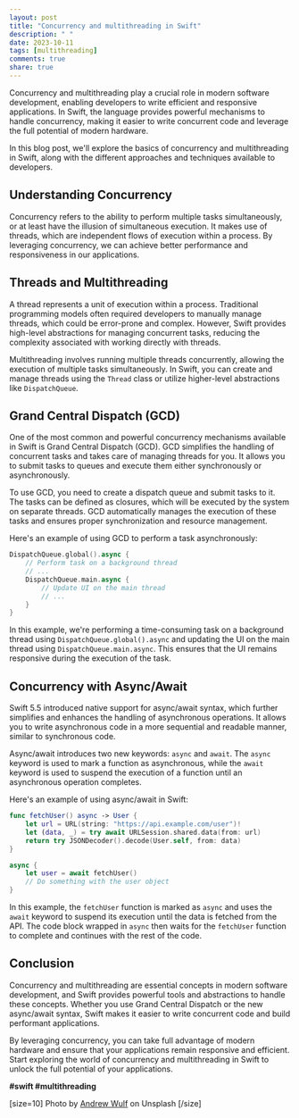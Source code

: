 ```yaml
---
layout: post
title: "Concurrency and multithreading in Swift"
description: " "
date: 2023-10-11
tags: [multithreading]
comments: true
share: true
---
```


Concurrency and multithreading play a crucial role in modern software development, enabling developers to write efficient and responsive applications. In Swift, the language provides powerful mechanisms to handle concurrency, making it easier to write concurrent code and leverage the full potential of modern hardware.

In this blog post, we'll explore the basics of concurrency and multithreading in Swift, along with the different approaches and techniques available to developers.

## Understanding Concurrency

Concurrency refers to the ability to perform multiple tasks simultaneously, or at least have the illusion of simultaneous execution. It makes use of threads, which are independent flows of execution within a process. By leveraging concurrency, we can achieve better performance and responsiveness in our applications.

## Threads and Multithreading

A thread represents a unit of execution within a process. Traditional programming models often required developers to manually manage threads, which could be error-prone and complex. However, Swift provides high-level abstractions for managing concurrent tasks, reducing the complexity associated with working directly with threads.

Multithreading involves running multiple threads concurrently, allowing the execution of multiple tasks simultaneously. In Swift, you can create and manage threads using the `Thread` class or utilize higher-level abstractions like `DispatchQueue`.

## Grand Central Dispatch (GCD)

One of the most common and powerful concurrency mechanisms available in Swift is Grand Central Dispatch (GCD). GCD simplifies the handling of concurrent tasks and takes care of managing threads for you. It allows you to submit tasks to queues and execute them either synchronously or asynchronously.

To use GCD, you need to create a dispatch queue and submit tasks to it. The tasks can be defined as closures, which will be executed by the system on separate threads. GCD automatically manages the execution of these tasks and ensures proper synchronization and resource management.

Here's an example of using GCD to perform a task asynchronously:

```swift
DispatchQueue.global().async {
    // Perform task on a background thread
    // ...
    DispatchQueue.main.async {
        // Update UI on the main thread
        // ...
    }
}
```

In this example, we're performing a time-consuming task on a background thread using `DispatchQueue.global().async` and updating the UI on the main thread using `DispatchQueue.main.async`. This ensures that the UI remains responsive during the execution of the task.

## Concurrency with Async/Await

Swift 5.5 introduced native support for async/await syntax, which further simplifies and enhances the handling of asynchronous operations. It allows you to write asynchronous code in a more sequential and readable manner, similar to synchronous code.

Async/await introduces two new keywords: `async` and `await`. The `async` keyword is used to mark a function as asynchronous, while the `await` keyword is used to suspend the execution of a function until an asynchronous operation completes.

Here's an example of using async/await in Swift:

```swift
func fetchUser() async -> User {
    let url = URL(string: "https://api.example.com/user")!
    let (data, _) = try await URLSession.shared.data(from: url)
    return try JSONDecoder().decode(User.self, from: data)
}

async {
    let user = await fetchUser()
    // Do something with the user object
}
```

In this example, the `fetchUser` function is marked as `async` and uses the `await` keyword to suspend its execution until the data is fetched from the API. The code block wrapped in `async` then waits for the `fetchUser` function to complete and continues with the rest of the code.

## Conclusion

Concurrency and multithreading are essential concepts in modern software development, and Swift provides powerful tools and abstractions to handle these concepts. Whether you use Grand Central Dispatch or the new async/await syntax, Swift makes it easier to write concurrent code and build performant applications.

By leveraging concurrency, you can take full advantage of modern hardware and ensure that your applications remain responsive and efficient. Start exploring the world of concurrency and multithreading in Swift to unlock the full potential of your applications.

**#swift #multithreading**

[size=10] Photo by [Andrew Wulf](https://unsplash.com/photos/chvBV8JfUWs?utm_source=unsplash&utm_medium=referral&utm_content=creditShareLink) on Unsplash [/size]